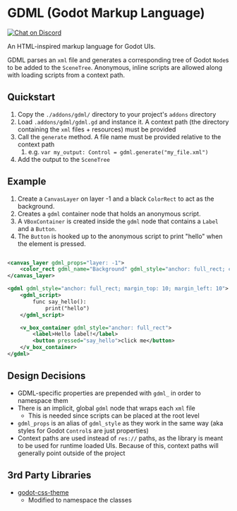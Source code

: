 # GDML (Godot Markup Language)

[![Chat on Discord](https://img.shields.io/discord/853476898071117865?label=chat&logo=discord)](https://discord.gg/6mcdWWBkrr)

An HTML-inspired markup language for Godot UIs.

GDML parses an `xml` file and generates a corresponding tree of Godot `Node`s to be added to the `SceneTree`. Anonymous, inline scripts are allowed along with loading scripts from a context path.

## Quickstart

1. Copy the `./addons/gdml/` directory to your project's `addons` directory
2. Load `.addons/gdml/gdml.gd` and instance it. A context path (the directory containing the `xml` files + resources) must be provided
3. Call the `generate` method. A file name must be provided relative to the context path
   1. e.g. `var my_output: Control = gdml.generate("my_file.xml")`
4. Add the output to the `SceneTree`

## Example

1. Create a `CanvasLayer` on layer -1 and a black `ColorRect` to act as the background.
2. Creates a `gdml` container node that holds an anonymous script.
3. A `VBoxContainer` is created inside the `gdml` node that contains a `Label` and a `Button`.
4. The `Button` is hooked up to the anonymous script to print "hello" when the element is pressed.

```xml

<canvas_layer gdml_props="layer: -1">
    <color_rect gdml_name="Background" gdml_style="anchor: full_rect; color: (colorN) Black"/>
</canvas_layer>

<gdml gdml_style="anchor: full_rect; margin_top: 10; margin_left: 10">
    <gdml_script>
        func say_hello():
            print("hello")
    </gdml_script>

    <v_box_container gdml_style="anchor: full_rect">
        <label>Hello label!</label>
        <button pressed="say_hello">click me</button>
    </v_box_container>
</gdml>

```

## Design Decisions
* GDML-specific properties are prepended with `gdml_` in order to namespace them
* There is an implicit, global `gdml` node that wraps each `xml` file
  * This is needed since scripts can be placed at the root level
* `gdml_props` is an alias of `gdml_style` as they work in the same way (aka styles for Godot `Control`s are just properties)
* Context paths are used instead of `res://` paths, as the library is meant to be used for runtime loaded UIs. Because of this, context paths will generally point outside of the project

## 3rd Party Libraries
* [godot-css-theme](https://github.com/kuma-gee/godot-css-theme)
  * Modified to namespace the classes
